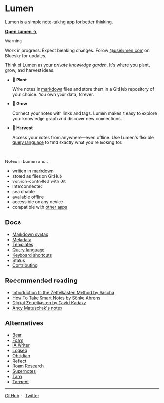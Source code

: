 # Lumen

Lumen is a simple note-taking app for better thinking.

[**Open Lumen →**](https://app.uselumen.com)

> [!WARNING] 
> Work in progress. Expect breaking changes. Follow [@uselumen.com](https://bsky.app/profile/uselumen.com) on Bluesky for updates.

Think of Lumen as your _private knowledge garden_. It's where you plant, grow, and harvest ideas.

 - **🌱 Plant**

   Write notes in [markdown](/docs/markdown-syntax.md) files and store them in a GitHub repository of your choice. You own your data, forever.

 - **🌿 Grow**

   Connect your notes with links and tags. Lumen makes it easy to explore your knowledge graph and discover new connections.

 - **🌻 Harvest**

   Access your notes from anywhere—even offline. Use Lumen's flexible [query language](/docs/query-language.md) to find exactly what you're looking for.

<br />

Notes in Lumen are...

- written in [markdown](/docs/markdown-syntax.md)
- stored as files on GitHub
- version-controlled with Git
- interconnected
- searchable
- available offline
- accessible on any device
- compatible with [other apps](#alternatives)

## Docs

- [Markdown syntax](/docs/markdown-syntax.md)
- [Metadata](/docs/metadata.md)
- [Templates](/docs/templates.md)
- [Query language](/docs/query-language.md)
- [Keyboard shortcuts](/docs/keyboard-shortcuts.md)
- [Status](/docs/status.md)
- [Contributing](https://github.com/lumen-notes/lumen/blob/main/CONTRIBUTING.md)

## Recommended reading

- [Introduction to the Zettelkasten Method by Sascha](https://zettelkasten.de/introduction/)
- [How To Take Smart Notes by Sönke Ahrens](https://takesmartnotes.com/)
- [Digital Zettelkasten by David Kadavy](https://www.amazon.com/dp/0578928094)
- [Andy Matuschak's notes](https://notes.andymatuschak.org/)

## Alternatives

- [Bear](https://bear.app)
- [Foam](https://foambubble.github.io/foam)
- [iA Writer](https://ia.net/writer)
- [Logseq](https://logseq.com)
- [Obsidian](https://obsidian.md)
- [Reflect](https://reflect.app)
- [Roam Research](https://roamresearch.com)
- [Supernotes](https://supernotes.app)
- [Tana](https://tana.inc)
- [Tangent](https://www.tangentnotes.com)

---

[GitHub](https://github.com/lumen-notes/lumen)&nbsp;&nbsp;·&nbsp;&nbsp;[Twitter](https://twitter.com/lumen_notes)
